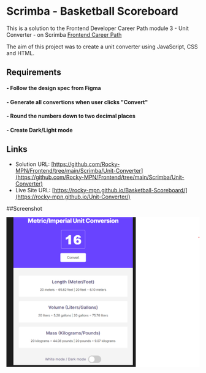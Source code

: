 # Scrimba - Basketball Scoreboard

This is a solution to the Frontend Developer Career Path module 3 - Unit Converter - on Scrimba [Frontend Career Path](https://scrimba.com/learn/frontend)


The aim of this project was to create a unit converter using JavaScript, CSS and HTML.
## Requirements
#### - Follow the design spec from Figma
#### - Generate all convertions when user clicks "Convert"
#### - Round the numbers down to two decimal places
#### - Create Dark/Light mode


## Links

- Solution URL: [https://github.com/Rocky-MPN/Frontend/tree/main/Scrimba/Unit-Converter](https://github.com/Rocky-MPN/Frontend/tree/main/Scrimba/Unit-Converter)
- Live Site URL: [https://rocky-mpn.github.io/Basketball-Scoreboard/](https://rocky-mpn.github.io/Unit-Converter/)



##Screenshot

![Images/Screenshot.png](Images/screenshot.png)


